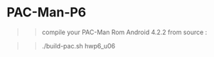 PAC-Man-P6
==========

>> compile your PAC-Man Rom Android 4.2.2 from source :

>> ./build-pac.sh hwp6_u06
